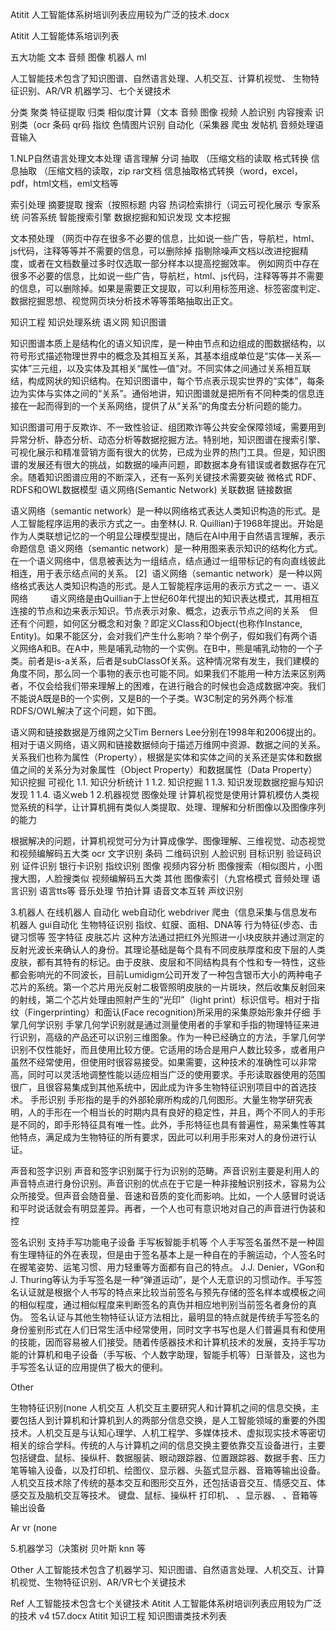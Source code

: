 Atitit 人工智能体系树培训列表应用较为广泛的技术.docx

Atitit 人工智能体系培训列表

五大功能   文本 音频 图像 机器人 ml

人工智能技术包含了知识图谱、自然语言处理、人机交互、计算机视觉、
生物特征识别、AR/VR 机器学习、七个关键技术

分类 聚类 特征提取 归类
相似度计算（文本 音频 图像 视频   人脸识别
内容搜索
识别类（ocr 条码 qr码 指纹 色情图片识别
自动化（采集器 爬虫 发帖机
音频处理语音输入

1.NLP自然语言处理文本处理
语言理解 分词
抽取 （压缩文档的读取 格式转换
信息抽取 （压缩文档的读取，zip rar文档
信息抽取格式转换（word，excel，pdf，html文档，eml文档等

索引处理  摘要提取
 搜索（按照标题 内容
热词检索排行（词云可视化展示
专家系统 问答系统
智能搜索引擎 数据挖掘和知识发现
文本挖掘

文本预处理 （网页中存在很多不必要的信息，比如说一些广告，导航栏，html、js代码，注释等等并不需要的信息，可以删除掉
指剔除噪声文档以改进挖掘精度，或者在文档数量过多时仅选取一部分样本以提高挖掘效率。
例如网页中存在很多不必要的信息，比如说一些广告，导航栏，html、js代码，注释等等并不需要的信息，可以删除掉。如果是需要正文提取，可以利用标签用途、标签密度判定、数据挖掘思想、视觉网页块分析技术等等策略抽取出正文。

  知识工程 知识处理系统 语义网 知识图谱

知识图谱本质上是结构化的语义知识库，是一种由节点和边组成的图数据结构，以符号形式描述物理世界中的概念及其相互关系，其基本组成单位是“实体—关系—实体”三元组，以及实体及其相关“属性—值”对。不同实体之间通过关系相互联结，构成网状的知识结构。在知识图谱中，每个节点表示现实世界的“实体”，每条边为实体与实体之间的“关系”。通俗地讲，知识图谱就是把所有不同种类的信息连接在一起而得到的一个关系网络，提供了从“关系”的角度去分析问题的能力。

知识图谱可用于反欺诈、不一致性验证、组团欺诈等公共安全保障领域，需要用到异常分析、静态分析、动态分析等数据挖掘方法。特别地，知识图谱在搜索引擎、可视化展示和精准营销方面有很大的优势，已成为业界的热门工具。但是，知识图谱的发展还有很大的挑战，如数据的噪声问题，即数据本身有错误或者数据存在冗余。随着知识图谱应用的不断深入，还有一系列关键技术需要突破
微格式
RDF、RDFS和OWL数据模型
语义网络(Semantic Network) 关联数据 链接数据

语义网络（semantic network）是一种以网络格式表达人类知识构造的形式。是人工智能程序运用的表示方式之一。由奎林(J. R. Quillian)于1968年提出。开始是作为人类联想记忆的一个明显公理模型提出，随后在AI中用于自然语言理解，表示命题信息
语义网络（semantic network）是一种用图来表示知识的结构化方式。在一个语义网络中，信息被表达为一组结点，结点通过一组带标记的有向直线彼此相连，用于表示结点间的关系。 [2] 
语义网络（semantic network）是一种以网络格式表达人类知识构造的形式。是人工智能程序运用的表示方式之一
一、语义网络
        语义网络是由Quillian于上世纪60年代提出的知识表达模式，其用相互连接的节点和边来表示知识。节点表示对象、概念，边表示节点之间的关系
   但还有个问题，如何区分概念和对象？即定义Class和Object(也称作Instance, Entity)。如果不能区分，会对我们产生什么影响？举个例子，假如我们有两个语义网络A和B。在A中，熊是哺乳动物的一个实例。在B中，熊是哺乳动物的一个子类。前者是is-a关系，后者是subClassOf关系。这种情况常有发生，我们建模的角度不同，那么同一个事物的表示也可能不同。如果我们不能用一种方法来区别两者，不仅会给我们带来理解上的困难，在进行融合的时候也会造成数据冲突。我们不能说A既是B的一个实例，又是B的一个子类。W3C制定的另外两个标准RDFS/OWL解决了这个问题，如下图。

语义网和链接数据是万维网之父Tim Berners Lee分别在1998年和2006提出的。相对于语义网络，语义网和链接数据倾向于描述万维网中资源、数据之间的关系。
关系我们也称为属性（Property），根据是实体和实体之间的关系还是实体和数据值之间的关系分为对象属性（Object Property）和数据属性（Data Property）
知识挖掘 可视化
1.1. 知识分析统计	1
1.2. 知识挖掘	1
1.3. 知识发现数据挖掘与知识发现	1
1.4. 语义web	1
 2.机器视觉 图像处理
计算机视觉是使用计算机模仿人类视觉系统的科学，让计算机拥有类似人类提取、处理、理解和分析图像以及图像序列的能力

根据解决的问题，计算机视觉可分为计算成像学、图像理解、三维视觉、动态视觉和视频编解码五大类
ocr 文字识别
条码 二维码识别
人脸识别
目标识别 验证码识别 
证件识别 银行卡识别
指纹识别
图像 视频内容分析
图像搜索（相似图片，小图搜大图，人脸搜类似
视频编解码五大类
其他 图像索引（九宫格模式
音频处理 语言识别 语言tts等
音乐处理 节拍计算
语音文本互转
声纹识别

3.机器人 在线机器人 自动化
web自动化 webdriver
爬虫（信息采集与信息发布机器人
gui自动化
生物特征识别
指纹、虹膜、面相、DNA等
行为特征(步态、击键习惯等
签字特征
皮肤芯片
这种方法通过把红外光照进一小块皮肤并通过测定的反射光波长来确认人的身份。其理论基础是每个具有不同皮肤厚度和皮下层的人类皮肤，都有其特有的标记。由于皮肤、皮层和不同结构具有个性和专一特性，这些都会影响光的不同波长，目前Lumidigm公司开发了一种包含银币大小的两种电子芯片的系统。第一个芯片用光反射二极管照明皮肤的一片斑块，然后收集反射回来的射线，第二个芯片处理由照射产生的“光印”（light print）标识信号。相对于指纹（Fingerprinting）和面认(Face recognition)所采用的采集原始形象并仔细
手掌几何学识别
手掌几何学识别就是通过测量使用者的手掌和手指的物理特征来进行识别，高级的产品还可以识别三维图象。作为一种已经确立的方法，手掌几何学识别不仅性能好，而且使用比较方便。它适用的场合是用户人数比较多，或者用户虽然不经常使用，但使用时很容易接受。如果需要，这种技术的准确性可以非常高，同时可以灵活地调整性能以适应相当广泛的使用要求。手形读取器使用的范围很广，且很容易集成到其他系统中，因此成为许多生物特征识别项目中的首选技术。
手形识别
手形指的是手的外部轮廓所构成的几何图形。大量生物学研究表明，人的手形在一个相当长的时期内具有良好的稳定性，并且，两个不同人的手形是不同的，即手形特征具有唯一性。此外，手形特征也具有普遍性，易采集性等其他特点，满足成为生物特征的所有要求，因此可以利用手形来对人的身份进行认证。

声音和签字识别
声音和签字识别属于行为识别的范畴。声音识别主要是利用人的声音特点进行身份识别。声音识别的优点在于它是一种非接触识别技术，容易为公众所接受。但声音会随音量、音速和音质的变化而影响。比如，一个人感冒时说话和平时说话就会有明显差异。再者，一个人也可有意识地对自己的声音进行伪装和控

签名识别 支持手写功能电子设备 手写板智能手机等
个人手写签名虽然不是一种固有生理特征的外在表现，但是由于签名基本上是一种自在的手腕运动，个人签名时在握笔姿势、运笔习惯、用力轻重等方面都有自己的特点。 J.J. Denier，VGon和J. Thuring等认为手写签名是一种“弹道运动”，是个人无意识的习惯动作。手写签名认证就是根据个人书写的特点来比较当前签名与预先存储的签名样本或模板之间的相似程度，通过相似程度来判断签名的真伪并相应地判别当前签名者身份的真伪。
签名认证与其他生物特征认证方法相比，最明显的特点就是传统手写签名的身份鉴别形式在人们日常生活中经常使用，同时文字书写也是人们普遍具有和使用的技能，因而容易被人们接受。随着传感器技术和计算机技术的发展，支持手写功能的计算机和电子设备（手写板、个人数字助理，智能手机等）日渐普及，这也为手写签名认证的应用提供了极大的便利。


Other

生物特征识别(none
 人机交互
人机交互主要研究人和计算机之间的信息交换，主要包括人到计算机和计算机到人的两部分信息交换，是人工智能领域的重要的外围技术。人机交互是与认知心理学、人机工程学、多媒体技术、虚拟现实技术等密切相关的综合学科。传统的人与计算机之间的信息交换主要依靠交互设备进行，主要包括键盘、鼠标、操纵杆、数据服装、眼动跟踪器、位置跟踪器、数据手套、压力笔等输入设备，以及打印机、绘图仪、显示器、头盔式显示器、音箱等输出设备。人机交互技术除了传统的基本交互和图形交互外，还包括语音交互、情感交互、体感交互及脑机交互等技术。
 键盘、鼠标、操纵杆
打印机、 、显示器、 、音箱等输出设备

Ar vr (none

5.机器学习（决策树 贝叶斯 knn 等


Other
人工智能技术包含了机器学习、知识图谱、自然语言处理、人机交互、计算机视觉、生物特征识别、AR/VR七个关键技术


Ref
人工智能技术包含七个关键技术
Atitit 人工智能体系树培训列表应用较为广泛的技术 v4 t57.docx
Atitit 知识工程 知识图谱类技术列表


